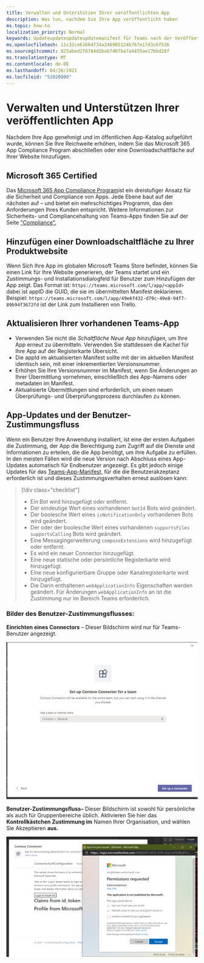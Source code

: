 ```yaml
---
title: Verwalten und Unterstützen Ihrer veröffentlichten App
description: Was tun, nachdem Sie Ihre App veröffentlicht haben
ms.topic: how-to
localization_priority: Normal
keywords: Updateupdateupdateupdatemanifest für Teams nach der Veröffentlichung
ms.openlocfilehash: 11c32ce61664f34a246905124b767e17d3c6f536
ms.sourcegitcommit: 825abed2f8784d2bab7407ba7a4455ae17bbd28f
ms.translationtype: MT
ms.contentlocale: de-DE
ms.lasthandoff: 04/26/2021
ms.locfileid: "52020800"
---
```

# <a name="maintain-and-support-your-published-app"></a>Verwalten und Unterstützen Ihrer veröffentlichten App 

Nachdem Ihre App genehmigt und im öffentlichen App-Katalog aufgeführt wurde, können Sie Ihre Reichweite erhöhen, indem Sie das Microsoft 365 App Compliance Program abschließen oder eine Downloadschaltfläche auf Ihrer Website hinzufügen.

## <a name="microsoft-365-certified"></a>Microsoft 365 Certified

Das [Microsoft 365 App Compliance Program](./application-certification.md)ist ein dreistufiger Ansatz für die Sicherheit und Compliance von Apps. Jede Ebene baut auf der nächsten auf – und bietet ein mehrschichtiges Programm, das den Anforderungen Ihres Kunden entspricht. Weitere Informationen zur Sicherheits- und Compliancehaltung von Teams-Apps finden Sie auf der Seite ["Compliance".](https://docs.microsoft.com/microsoft-365-app-certification/teams/teams-apps)

## <a name="add-a-download-button-to-your-product-site"></a>Hinzufügen einer Downloadschaltfläche zu Ihrer Produktwebsite

Wenn Sich Ihre App im globalen Microsoft Teams Store befindet, können Sie einen Link für Ihre Website generieren, der Teams startet und ein Zustimmungs- und Installationsdialogfeld für Benutzer zum Hinzufügen der App zeigt.
Das Format ist:  `https://teams.microsoft.com/l/app/<appId>` dabei ist appID die GUID, die sie im übermittelten Manifest deklarieren.
Beispiel: `https://teams.microsoft.com/l/app/49e6f432-d79c-49e8-94f7-89b94f3672fd` ist der Link zum Installieren von Trello.

## <a name="updating-your-existing-teams-app"></a>Aktualisieren Ihrer vorhandenen Teams-App

* Verwenden Sie nicht die *Schaltfläche Neue App hinzufügen,* um Ihre App erneut zu übermitteln. Verwenden Sie stattdessen die Kachel für Ihre App auf der Registerkarte Übersicht.
* Die appId im aktualisierten Manifest sollte mit der im aktuellen Manifest identisch sein, mit einer inkrementierten Versionsnummer.
* Erhöhen Sie Ihre Versionsnummer im Manifest, wenn Sie Änderungen an Ihrer Übermittlung vornehmen, einschließlich des App-Namens oder metadaten im Manifest.
* Aktualisierte Übermittlungen sind erforderlich, um einen neuen Überprüfungs- und Überprüfungsprozess durchlaufen zu können.

## <a name="app-updates-and-the-user-consent-flow"></a>App-Updates und der Benutzer-Zustimmungsfluss

Wenn ein Benutzer Ihre Anwendung installiert, ist eine der ersten Aufgaben die Zustimmung, der App die Berechtigung zum Zugriff auf die Dienste und Informationen zu erteilen, die die App benötigt, um ihre Aufgabe zu erfüllen. In den meisten Fällen wird die neue Version nach Abschluss eines App-Updates automatisch für Endbenutzer angezeigt. Es gibt jedoch einige Updates für das [Teams-App-Manifest,](../../../../resources/schema/manifest-schema.md) für die die Benutzerakzeptanz erforderlich ist und dieses Zustimmungsverhalten erneut auslösen kann:

 >[!div class="checklist"]
>
> * Ein Bot wird hinzugefügt oder entfernt.
> * Der eindeutige Wert eines vorhandenen `botId` Bots wird geändert.
> * Der boolesche Wert eines `isNotificationOnly` vorhandenen Bots wird geändert.
> * Der oder der boolesche Wert eines vorhandenen `supportsFiles` `supportsCalling` Bots wird geändert.
> * Eine Messagingerweiterung `composeExtensions` wird hinzugefügt oder entfernt.
> * Es wird ein neuer Connector hinzugefügt.
> * Eine neue statische oder persönliche Registerkarte wird hinzugefügt.
> * Eine neue konfigurierbare Gruppe oder Kanalregisterkarte wird hinzugefügt.
> * Die Darin enthaltenen `webApplicationInfo` Eigenschaften werden geändert. Für Änderungen `webApplicationInfo` an ist die Zustimmung nur im Bereich Teams erforderlich.

### <a name="images-of-user-consent-flow"></a>Bilder des Benutzer-Zustimmungsflusses:

**Einrichten eines Connectors** – Dieser Bildschirm wird nur für Teams-Benutzer angezeigt.

![Einrichten eines Konnektordiagramms für den Zustimmungsfluss](../../../../assets/images/connector-teams-consentflow.png)

**Benutzer-Zustimmungsfluss–** Dieser Bildschirm ist sowohl für persönliche als auch für Gruppenbereiche üblich. Aktivieren Sie hier das **Kontrollkästchen Zustimmung im** Namen Ihrer Organisation, und wählen Sie Akzeptieren **aus.**

![Berechtigungsdiagramm](../../../../assets/images/user-consent-flow.png)
